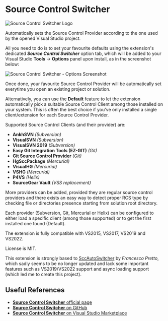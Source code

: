 # Source Control Switcher

![Source Control Switcher Logo](https://www.ryadel.com/wp-content/uploads/2019/10/Source-Control-Switcher-logo-368x200.png)

Automatically sets the Source Control Provider according to the one 
used by the opened Visual Studio project.

All you need to do is to set your favourite defaults using the 
extension's dedicated ***Source Control Switcher*** option tab, 
which will be added to your Visual Studio 
**Tools** -> **Options** panel upon install, as in the screenshot below:

![Source Control Switcher - Options Screenshot](https://www.ryadel.com/wp-content/uploads/2019/10/ss-01-1.png)

Once done, your favourite Source Control Provider will be automatically set everytime you open an existing project or solution.

Alternatively, you can use the **Default** feature to let the extension automatically pick 
a suitable Source Control Client among those installed on your system. 
This is often the best choice if you've only installed a single client/extension for each Source Control Provider.

Supported Source Control Clients (and their provider) are:

 * **AnkhSVN** *(Subversion)*
 * **VisualSVN** *(Subversion)*
 * **VisualSVN 2019** *(Subversion)*
 * **Easy Git Integration Tools (EZ-GIT)** *(Git)*
 * **Git Source Control Provider** *(Git)*
 * **HgSccPackage** *(Mercurial)*
 * **VisualHG** *(Mercurial)*
 * **VSHG** *(Mercurial)*
 * **P4VS** *(Helix)*
 * **SourceGear Vault** *(VSS replacement)*

More providers can be added, provided they are regular source control providers 
and there exists an easy way to detect
proper RCS type by checking file or directories presence
starting from solution root directory.

Each provider (Subversion, Git, Mercurial or Helix) can be configured to either load a specific client 
(among those supported) or to get the first installed one found (Default).

The extension is fully compatible with VS2015, VS2017, VS2019 and VS2022.

License is MIT.

This extension is strongly based to [SccAutoSwitcher](https://github.com/ceztko/SccAutoSwitcher) by *Francesco Pretto*, 
which sadly seems to be no longer updated 
and lack some important features such as VS2019/VS2022 support and async loading support
(which led me to create this project).

## Useful References
 * [**Source Control Switcher** official page](https://www.ryadel.com/en/portfolio/source-control-switcher/)
 * [**Source Control Switcher** on GitHub](https://github.com/Darkseal/SourceControlSwitcher/)
 * [**Source Control Switcher** on Visual Studio Marketplace](https://marketplace.visualstudio.com/items?itemName=Ryadel.SourceControlSwitcher)
